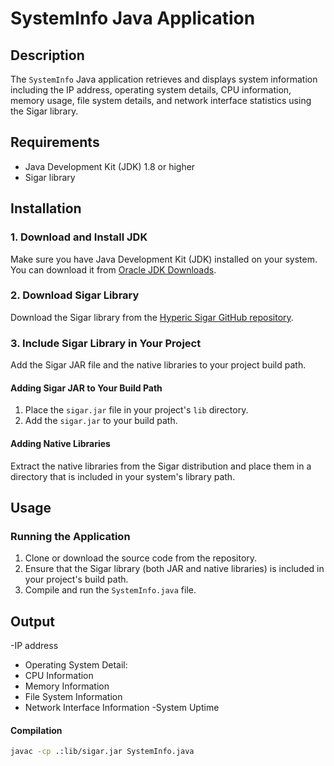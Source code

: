 # SystemInfo Java Application

## Description
The `SystemInfo` Java application retrieves and displays system information including the IP address, operating system details, CPU information, memory usage, file system details, and network interface statistics using the Sigar library.

## Requirements
- Java Development Kit (JDK) 1.8 or higher
- Sigar library

## Installation

### 1. Download and Install JDK
Make sure you have Java Development Kit (JDK) installed on your system. You can download it from [Oracle JDK Downloads](https://www.oracle.com/java/technologies/javase-downloads.html).

### 2. Download Sigar Library
Download the Sigar library from the [Hyperic Sigar GitHub repository](https://github.com/hyperic/sigar).

### 3. Include Sigar Library in Your Project
Add the Sigar JAR file and the native libraries to your project build path.

#### Adding Sigar JAR to Your Build Path
1. Place the `sigar.jar` file in your project's `lib` directory.
2. Add the `sigar.jar` to your build path.

#### Adding Native Libraries
Extract the native libraries from the Sigar distribution and place them in a directory that is included in your system's library path.

## Usage

### Running the Application
1. Clone or download the source code from the repository.
2. Ensure that the Sigar library (both JAR and native libraries) is included in your project's build path.
3. Compile and run the `SystemInfo.java` file.



## Output
-IP address
- Operating System Detail:
- CPU Information
- Memory Information
- File System Information
- Network Interface Information
-System Uptime
 
#### Compilation
```bash
javac -cp .:lib/sigar.jar SystemInfo.java




